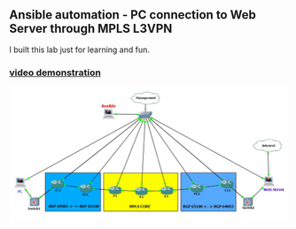 ######  <h2> Ansible automation - PC connection to Web Server through MPLS L3VPN
 
I built this lab just for learning and fun.
<h3><a href="https://arturfatkul.github.io/ansible/">video demonstration</a></h3>

<img src="files/l3vpn-ansible.JPG">


